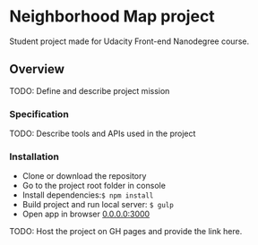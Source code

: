 # Neighborhood Map project

Student project made for Udacity Front-end Nanodegree course.

## Overview

TODO: Define and describe project mission

### Specification

TODO: Describe tools and APIs used in the project

### Installation

* Clone or download the repository
* Go to the project root folder in console
* Install dependencies:`$ npm install`
* Build project and run local server: `$ gulp`
* Open app in browser [0.0.0.0:3000](0.0.0.0:3000)

TODO: Host the project on GH pages and provide the link here.

